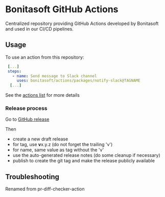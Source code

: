 # Bonitasoft GitHub Actions

Centralized repository providing GitHub Actions developed by Bonitasoft and used in our CI/CD pipelines.

## Usage

To use an action from this repository:

```yaml
 [...]
 steps:
   - name: Send message to Slack channel
     uses: bonitasoft/actions/packages/notify-slack@TAGNAME
  [...]
```

See the [actions list](packages) for more details

### Release process

Go to [GitHub release](https://github.com/bonitasoft/actions/releases)

Then
- create a new draft release
- for tag, use **v**x.y.z (do not forget the trailing 'v')
- for name, same value as tag without the 'v'
- use the auto-generated release notes (do some cleanup if necessary)
- publish to create the git tag and make the release publicly available

<!--
When you update or add an action don't forget to push a tag v1, v2, v3 etc 
-->

## Troubleshooting
Renamed from pr-diff-checker-action
